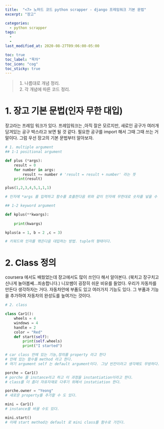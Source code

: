 ```yaml
---
title:  "<7> 노마드 코드 python scrapper - django 프레임워크 기본 문법"
excerpt: "장고"

categories:
  - python scrapper
tags:
  - 
  - 
last_modified_at: 2020-08-27T09:06:00-05:00

toc: true
toc_label: "목차"
toc_icon: "cog"
toc_sticky: true
---
```


> 1. 나름대로 개념 정리.  
> 2. 각 개념에 따른 코드 정리.  


# 1. 장고 기본 문법(인자 무한 대입)

장고라는 프레임 워크가 있다. 프레임워크는 ,아직 잘은 모르지만, 새로인 공구가 여러개 담겨있는 공구 박스라고 보면 될 것 같다. 필요한 공구를 import 해서 그때 그때 쓰는 거 말이다. 그럼 우선 장고의 기본 문법부터 알아보자.

```python
# 1. multiple argument
## 1-1 positional argument

def plus (*args):
    result = 0
    for number in args:
        result += number # 'result = result + number' 라는 뜻
    print(result)

plus(1,2,3,4,5,1,1,1)

# 인자에 *args 를 입력하고 함수를 호출한다음 위와 같이 인자에 무한대로 숫자를 넣을 수 있다.

## 1-2 keyword argument

def kplus(**kwargs):
    
    print(kwargs)

kplus(a = 1, b = 2 ,c = 3)

# 키워드와 인자를 엮은다음 대입하는 방법. tuple의 형태이다.
```

# 2. Class 정의

coursera 에서도 배웠었는데 장고에서도 많이 쓰인다 해서 알아본다. (북치고 장구치고 신나게 놀아봅쎄...죄송합니다.) 니꼬쌤이 굉장히 쉬운 비유를 들었다. 우리가 자동차를 만든다 생각하자는 거다. 자동차안에 부품도 있고 여러가지 기능도 있다. 그 부품과 기능을 추가하여 자동차의 완성도를 높여가는 것이다.

```python
# 2. class

class Car1(): 
    wheels = 4
    windows = 4
    handle = 2
    color = "Red"
    def start(self):
        print(self.wheels)
        print("I started")

# car class 안에 있는 기능,정의를 property 라고 한다
# 안에 있는 함수를 method 라고 한다.
# 여기 argument self 는 default argument이다. 그냥 빈칸이라고 생각해도 무방하다.

porche = Car1() 
# porche 를 instance라고 하고 이 과정을 instantiation이라고 한다.
# class를 더 좀더 자유자재로 다루기 위해서 instatiation 한다. 

porche.owner = "Yeong" 
# 새로운 property를 추가할 수 도 있다.

mini = Car1()
# instance를 바꿀 수도 있다.

mini.start()
# 이때 start method는 default 로 mini class를 함수로 가진다.

```




